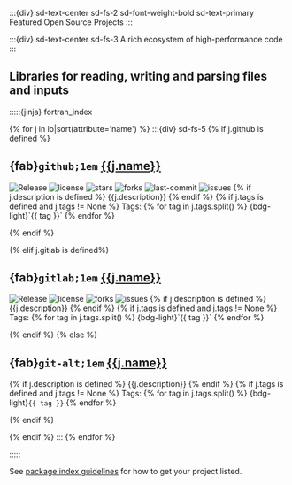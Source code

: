 :::{div} sd-text-center sd-fs-2 sd-font-weight-bold sd-text-primary
Featured Open Source Projects
:::

:::{div} sd-text-center sd-fs-3
A rich ecosystem of high-performance code
:::

## Libraries for reading, writing and parsing files and inputs

:::::{jinja} fortran_index

{% for j in io|sort(attribute='name') %}
:::{div} sd-fs-5
{% if j.github is defined %}

## {fab}`github;1em` [{{j.name}}]({{"https://github.com/"+j.github}})
<img src="{{'https://img.shields.io/github/v/release/'+j.github+'?color=green'}}" alt="Release">
<img src="{{'https://img.shields.io/github/license/'+j.github}}" alt="license">
<img src="{{'https://img.shields.io/github/stars/'+j.github}}" alt="stars">
<img src="{{'https://img.shields.io/github/forks/'+j.github}}" alt="forks">
<img src="{{'https://img.shields.io/github/last-commit/'+j.github+'?color=blue'}}" alt="last-commit">
<img src="{{'https://img.shields.io/github/issues/'+j.github+'?color=yellow'}}" alt="issues">
{% if j.description is defined %}
{{j.description}}
{% endif %}
{% if j.tags is defined and j.tags != None %}
Tags: {% for tag in j.tags.split() %} {bdg-light}`{{ tag }}` {% endfor %}

{% endif %}  

{% elif j.gitlab is defined%}

## {fab}`gitlab;1em` [{{j.name}}]({{"https://gitlab.com/"+j.gitlab}})

<img src="{{'https://img.shields.io/gitlab/v/release/'+j.gitlab+'?date_order_by=created_at&sort=date&color=green'}}" alt="Release">
<img src="{{'https://img.shields.io/gitlab/license/'+j.gitlab}}" alt="license">
<img src="{{'https://img.shields.io/gitlab/forks/'+j.gitlab}}" alt="forks">
<img src="{{'https://img.shields.io/gitlab/issues/all/'+j.gitlab+'?color=yellow'}}" alt="issues">
{% if j.description is defined %}
{{j.description}}
{% endif %}
{% if j.tags is defined and j.tags != None %}
Tags: {% for tag in j.tags.split() %} {bdg-light}`{{ tag }}` {% endfor %}

{% endif %} 
{% else %}

## {fab}`git-alt;1em` [{{j.name}}]({{j.url}})

{% if j.description is defined %}
{{j.description}}
{% endif %}
{% if j.tags is defined and j.tags != None %}
Tags: {% for tag in j.tags.split() %} {bdg-light}`{{ tag }}` {% endfor %}

{% endif %} 

{% endif %}
:::
{% endfor %}

:::::

See [package index guidelines](../community/packages) for how to get your project listed.
